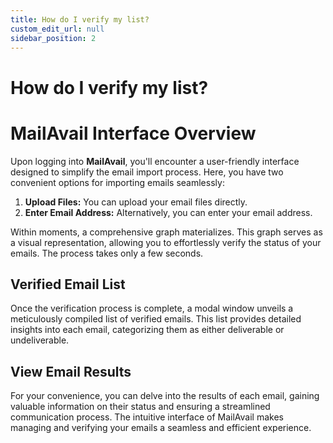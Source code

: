 ```yaml
---
title: How do I verify my list?
custom_edit_url: null
sidebar_position: 2
---
```


# How do I verify my list?

# MailAvail Interface Overview
Upon logging into **MailAvail**, you'll encounter a user-friendly interface designed to simplify the email import process. Here, you have two convenient options for importing emails seamlessly:

1. **Upload Files:** You can upload your email files directly.
2. **Enter Email Address:** Alternatively, you can enter your email address.

Within moments, a comprehensive graph materializes. This graph serves as a visual representation, allowing you to effortlessly verify the status of your emails. The process takes only a few seconds.

## Verified Email List
Once the verification process is complete, a modal window unveils a meticulously compiled list of verified emails. This list provides detailed insights into each email, categorizing them as either deliverable or undeliverable.

## View Email Results
For your convenience, you can delve into the results of each email, gaining valuable information on their status and ensuring a streamlined communication process. The intuitive interface of MailAvail makes managing and verifying your emails a seamless and efficient experience.